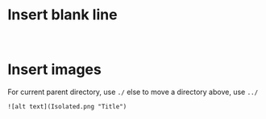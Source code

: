 # Insert blank line
&nbsp; 

# Insert images
For current parent directory, use `./` else to move a directory above, use `../`
```
![alt text](Isolated.png "Title")

```